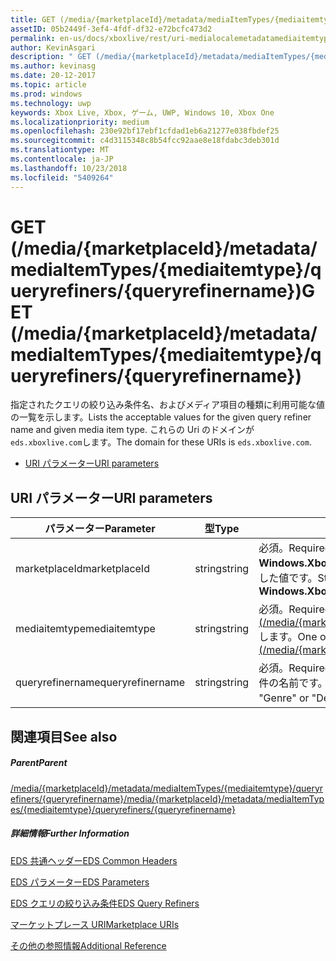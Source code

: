 ```yaml
---
title: GET (/media/{marketplaceId}/metadata/mediaItemTypes/{mediaitemtype}/queryrefiners/{queryrefinername})
assetID: 05b2449f-3ef4-4fdf-df32-e72bcfc473d2
permalink: en-us/docs/xboxlive/rest/uri-medialocalemetadatamediaitemtypequeryrefinersqueryrefinernameget.html
author: KevinAsgari
description: " GET (/media/{marketplaceId}/metadata/mediaItemTypes/{mediaitemtype}/queryrefiners/{queryrefinername})"
ms.author: kevinasg
ms.date: 20-12-2017
ms.topic: article
ms.prod: windows
ms.technology: uwp
keywords: Xbox Live, Xbox, ゲーム, UWP, Windows 10, Xbox One
ms.localizationpriority: medium
ms.openlocfilehash: 230e92bf17ebf1cfdad1eb6a21277e038fbdef25
ms.sourcegitcommit: c4d3115348c8b54fcc92aae8e18fdabc3deb301d
ms.translationtype: MT
ms.contentlocale: ja-JP
ms.lasthandoff: 10/23/2018
ms.locfileid: "5409264"
---
```

# <a name="get-mediamarketplaceidmetadatamediaitemtypesmediaitemtypequeryrefinersqueryrefinername"></a><span data-ttu-id="db22a-104">GET (/media/{marketplaceId}/metadata/mediaItemTypes/{mediaitemtype}/queryrefiners/{queryrefinername})</span><span class="sxs-lookup"><span data-stu-id="db22a-104">GET (/media/{marketplaceId}/metadata/mediaItemTypes/{mediaitemtype}/queryrefiners/{queryrefinername})</span></span>
<span data-ttu-id="db22a-105">指定されたクエリの絞り込み条件名、およびメディア項目の種類に利用可能な値の一覧を示します。</span><span class="sxs-lookup"><span data-stu-id="db22a-105">Lists the acceptable values for the given query refiner name and given media item type.</span></span> <span data-ttu-id="db22a-106">これらの Uri のドメインが`eds.xboxlive.com`します。</span><span class="sxs-lookup"><span data-stu-id="db22a-106">The domain for these URIs is `eds.xboxlive.com`.</span></span>
 
  * [<span data-ttu-id="db22a-107">URI パラメーター</span><span class="sxs-lookup"><span data-stu-id="db22a-107">URI parameters</span></span>](#ID4EV)
 
<a id="ID4EV"></a>

 
## <a name="uri-parameters"></a><span data-ttu-id="db22a-108">URI パラメーター</span><span class="sxs-lookup"><span data-stu-id="db22a-108">URI parameters</span></span>
 
| <span data-ttu-id="db22a-109">パラメーター</span><span class="sxs-lookup"><span data-stu-id="db22a-109">Parameter</span></span>| <span data-ttu-id="db22a-110">型</span><span class="sxs-lookup"><span data-stu-id="db22a-110">Type</span></span>| <span data-ttu-id="db22a-111">説明</span><span class="sxs-lookup"><span data-stu-id="db22a-111">Description</span></span>| 
| --- | --- | --- | 
| <span data-ttu-id="db22a-112">marketplaceId</span><span class="sxs-lookup"><span data-stu-id="db22a-112">marketplaceId</span></span>| <span data-ttu-id="db22a-113">string</span><span class="sxs-lookup"><span data-stu-id="db22a-113">string</span></span>| <span data-ttu-id="db22a-114">必須。</span><span class="sxs-lookup"><span data-stu-id="db22a-114">Required.</span></span> <span data-ttu-id="db22a-115">文字列<b>Windows.Xbox.ApplicationModel.Store.Configuration.MarketplaceId</b>から取得した値です。</span><span class="sxs-lookup"><span data-stu-id="db22a-115">String value obtained from the <b>Windows.Xbox.ApplicationModel.Store.Configuration.MarketplaceId</b>.</span></span>| 
| <span data-ttu-id="db22a-116">mediaitemtype</span><span class="sxs-lookup"><span data-stu-id="db22a-116">mediaitemtype</span></span>| <span data-ttu-id="db22a-117">string</span><span class="sxs-lookup"><span data-stu-id="db22a-117">string</span></span>| <span data-ttu-id="db22a-118">必須。</span><span class="sxs-lookup"><span data-stu-id="db22a-118">Required.</span></span> <span data-ttu-id="db22a-119">値のいずれか[GET (/media/{marketplaceId}//metadata/mediagroups/{mediagroup}/mediaItemTypes)](uri-medialocalemetadatamediagroupsmediaitemtypesget.md)します。</span><span class="sxs-lookup"><span data-stu-id="db22a-119">One of the values from [GET (/media/{marketplaceId}/metadata/mediaGroups/{mediagroup}/mediaItemTypes)](uri-medialocalemetadatamediagroupsmediaitemtypesget.md).</span></span>| 
| <span data-ttu-id="db22a-120">queryrefinername</span><span class="sxs-lookup"><span data-stu-id="db22a-120">queryrefinername</span></span>| <span data-ttu-id="db22a-121">string</span><span class="sxs-lookup"><span data-stu-id="db22a-121">string</span></span>| <span data-ttu-id="db22a-122">必須。</span><span class="sxs-lookup"><span data-stu-id="db22a-122">Required.</span></span> <span data-ttu-id="db22a-123">どの値が必要な「ジャンル」や「10 年」など、クエリの絞り込み条件の名前です。</span><span class="sxs-lookup"><span data-stu-id="db22a-123">Name of the query refiner for which values are needed, such as "Genre" or "Decade".</span></span> <span data-ttu-id="db22a-124">QueryRefiners を参照してください。</span><span class="sxs-lookup"><span data-stu-id="db22a-124">See QueryRefiners.</span></span>| 
  
<a id="ID4EAB"></a>

 
## <a name="see-also"></a><span data-ttu-id="db22a-125">関連項目</span><span class="sxs-lookup"><span data-stu-id="db22a-125">See also</span></span>
 
<a id="ID4ECB"></a>

 
##### <a name="parent"></a><span data-ttu-id="db22a-126">Parent</span><span class="sxs-lookup"><span data-stu-id="db22a-126">Parent</span></span> 

[<span data-ttu-id="db22a-127">/media/{marketplaceId}/metadata/mediaItemTypes/{mediaitemtype}/queryrefiners/{queryrefinername}</span><span class="sxs-lookup"><span data-stu-id="db22a-127">/media/{marketplaceId}/metadata/mediaItemTypes/{mediaitemtype}/queryrefiners/{queryrefinername}</span></span>](uri-medialocalemetadatamediaitemtypequeryrefinersqueryrefinername.md)

  
<a id="ID4EMB"></a>

 
##### <a name="further-information"></a><span data-ttu-id="db22a-128">詳細情報</span><span class="sxs-lookup"><span data-stu-id="db22a-128">Further Information</span></span> 

[<span data-ttu-id="db22a-129">EDS 共通ヘッダー</span><span class="sxs-lookup"><span data-stu-id="db22a-129">EDS Common Headers</span></span>](../../additional/edscommonheaders.md)

 [<span data-ttu-id="db22a-130">EDS パラメーター</span><span class="sxs-lookup"><span data-stu-id="db22a-130">EDS Parameters</span></span>](../../additional/edsparameters.md)

 [<span data-ttu-id="db22a-131">EDS クエリの絞り込み条件</span><span class="sxs-lookup"><span data-stu-id="db22a-131">EDS Query Refiners</span></span>](../../additional/edsqueryrefiners.md)

 [<span data-ttu-id="db22a-132">マーケットプレース URI</span><span class="sxs-lookup"><span data-stu-id="db22a-132">Marketplace URIs</span></span>](atoc-reference-marketplace.md)

 [<span data-ttu-id="db22a-133">その他の参照情報</span><span class="sxs-lookup"><span data-stu-id="db22a-133">Additional Reference</span></span>](../../additional/atoc-xboxlivews-reference-additional.md)

   